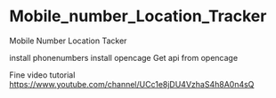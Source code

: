 # Mobile_number_Location_Tracker
Mobile Number Location Tacker


install phonenumbers
install opencage
Get api from opencage

Fine video tutorial 
https://www.youtube.com/channel/UCc1e8jDU4VzhaS4h8A0n4sQ
